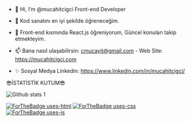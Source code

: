- 👋 Hi, I’m @mucahitcigci Front-end Developer
- 👀 Kod sanatını en iyi şekilde öğreneceğim. 
- 🌱 Front-end kısmında React.js öğreniyorum, Güncel konuları takip etmekteyim.
- 📫 Bana nasıl ulaşabilirsin: cmucayit@gmail.com - Web Site: https://mucahitcigci.com 

- ✨ Sosyal Medya 
Linkedin: https://www.linkedin.com/in/mucahitcigci/
<!---
mucahitcigci/mucahitcigci is a ✨ special ✨ repository because its `README.md` (this file) appears on your GitHub profile.
You can click the Preview link to take a look at your changes.
--->
😎İSTATİSTİK KUTUM😎

![Github stats 1](https://github-readme-stats.vercel.app/api?username=mucahitcigci&show_icons=true&theme=gradient) 


[![ForTheBadge uses-html](http://ForTheBadge.com/images/badges/uses-html.svg)](http://ForTheBadge.com)
[![ForTheBadge uses-css](http://ForTheBadge.com/images/badges/uses-css.svg)](http://ForTheBadge.com)
[![ForTheBadge uses-js](http://ForTheBadge.com/images/badges/uses-js.svg)](http://ForTheBadge.com)
